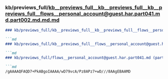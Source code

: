 ### kb/previews_full/kb__previews_full__kb__previews_full__kb__previews_full__flows__personal_account@guest.har.part041.md.part002.md.md.md

```md
### kb/previews_full/kb__previews_full__kb__previews_full__flows__personal_account@guest.har.part041.md.part002.md.md

```md
### kb/previews_full/kb__previews_full__flows__personal_account@guest.har.part041.md.part002.md

```md
### kb/previews_full/flows__personal_account@guest.har.part041.md (part 002)

```md
/gAAAAQFAQD7+PkABgoIAAAA/wD79vcA/Pz8APz7+wD///8AAgEBAAMD
```

```

```

```

```
